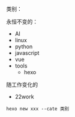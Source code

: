类别：

永恒不变的：

* AI
* linux
* python
* javascript
* vue
* tools
  * hexo



随工作变化的

* 22work



```
hexo new xxx --cate 类别
```

